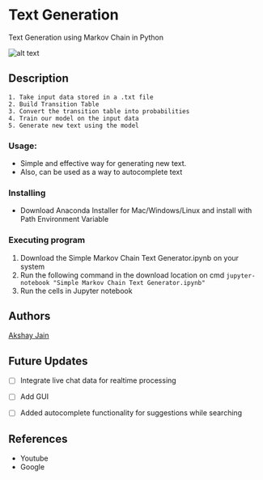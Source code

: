 # Text Generation

Text Generation using Markov Chain in Python

![alt text](https://media.giphy.com/media/dQpUkK59l5Imxsh8jN/giphy.gif)

## Description

    1. Take input data stored in a .txt file
    2. Build Transition Table
    3. Convert the transition table into probabilities
    4. Train our model on the input data
    5. Generate new text using the model

### Usage: 

<ul>
    <li> Simple and effective way for generating new text.</li>
    <li> Also, can be used as a way to autocomplete text </li>
</ul>

### Installing

* Download Anaconda Installer for Mac/Windows/Linux and install with Path Environment Variable

### Executing program

   1. Download the Simple Markov Chain Text Generator.ipynb on your system
   2. Run the following command in the download location on cmd
          ```
               jupyter-notebook "Simple Markov Chain Text Generator.ipynb"
          ``` 
   3. Run the cells in Jupyter notebook
      

## Authors

[Akshay Jain](https://www.linkedin.com/in/akshay-jain-2022)
 
## Future Updates

- [ ] Integrate live chat data for realtime processing
- [ ] Add GUI
- [ ] Added autocomplete functionality for suggestions while searching

   
## References
* Youtube
* Google
